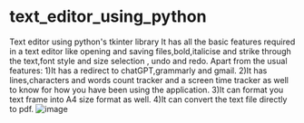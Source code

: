# text_editor_using_python
Text editor using python's tkinter library
It has all the basic features required in a text editor like opening and saving files,bold,italicise and strike through the text,font style and size selection , undo and redo.
Apart from the usual features:
1)It has a redirect to chatGPT,grammarly and gmail.
2)It has lines,characters and words count tracker and a screen time tracker as well to know for how you have been using the application.
3)It can format you text frame into A4 size format as well.
4)It can convert the text file directly to pdf.
![image](https://github.com/Aarizamaan/text_editor_using_python/assets/150522915/5ed7f8e5-c7df-4ef7-8c79-798631baee59)
